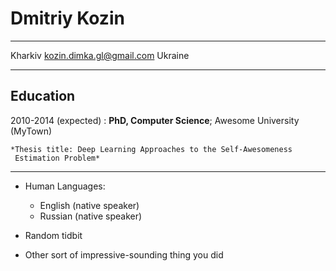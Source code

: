 Dmitriy Kozin
============

-------------------     ----------------------------
Kharkiv                     kozin.dimka.gl@gmail.com
Ukraine                                       
-------------------     ----------------------------

Education
---------

2010-2014 (expected)
:   **PhD, Computer Science**; Awesome University (MyTown)

    *Thesis title: Deep Learning Approaches to the Self-Awesomeness
     Estimation Problem*

----------------------------------------

* Human Languages:

     * English (native speaker)
     * Russian (native speaker)

* Random tidbit

* Other sort of impressive-sounding thing you did